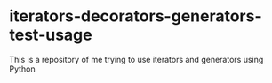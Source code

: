 # iterators-decorators-generators-test-usage
This is a repository of me trying to use iterators and generators using Python
